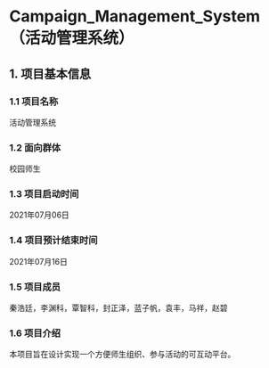 # Campaign_Management_System（活动管理系统）
## 1. 项目基本信息

### 1.1 项目名称
活动管理系统

### 1.2 面向群体
校园师生

### 1.3 项目启动时间
2021年07月06日

### 1.4 项目预计结束时间
2021年07月16日

### 1.5 项目成员
秦浩廷，李渊科，覃智科，封正泽，蓝子帆，袁丰，马祥，赵碧

### 1.6 项目介绍
本项目旨在设计实现一个方便师生组织、参与活动的可互动平台。
